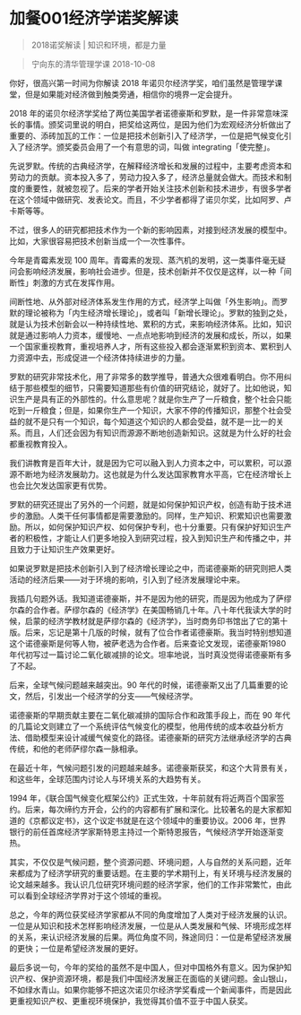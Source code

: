 # 加餐001经济学诺奖解读
> 2018诺奖解读 | 知识和环境，都是力量

> 宁向东的清华管理学课
2018-10-08

你好，很高兴第一时间为你解读 2018 年诺贝尔经济学奖，咱们虽然是管理学课堂，但是如果能对经济做到触类旁通，相信你的境界一定会提升。

2018 年的诺贝尔经济学奖给了两位美国学者诺德豪斯和罗默，是一件非常意味深长的事情。颁奖词里说的明白，把奖给这两位，是因为他们为宏观经济分析做出了重要的、添砖加瓦的工作：一位是把技术创新引入了经济学，一位是把气候变化引入了经济学。颁奖委员会用了一个有意思的词，叫做 integrating「使完整」。

先说罗默。传统的古典经济学，在解释经济增长和发展的过程中，主要考虑资本和劳动力的贡献。资本投入多了，劳动力投入多了，经济总量就会做大。而技术和制度的重要性，就被忽视了。后来的学者开始关注技术创新和技术进步，有很多学者在这个领域中做研究、发表论文。而且，不少学者都得了诺贝尔奖，比如阿罗、卢卡斯等等。

不过，很多人的研究都把技术作为一个新的影响因素，对接到经济发展的模型中。比如，大家很容易把技术创新当成一个一次性事件。

今年是青霉素发现 100 周年。青霉素的发现、蒸汽机的发明，这一类事件毫无疑问会影响经济发展，影响社会进步。但是，技术创新并不仅仅是这样，以一种「间断性」刺激的方式在发挥作用。

间断性地、从外部对经济体系发生作用的方式，经济学上叫做「外生影响」。而罗默的理论被称为「内生经济增长理论」，或者叫「新增长理论」。罗默的独到之处，就是认为技术创新会以一种持续性地、累积的方式，来影响经济体系。比如，知识就是通过影响人力资本，缓慢地、一点点地影响到经济的发展和成长，所以，如果一个国家重视教育，重视培养人才，所有这些投入都会逐渐累积到资本、累积到人力资源中去，形成促进一个经济体持续进步的力量。

罗默的研究非常技术化，用了非常多的数学推导，普通大众很难看明白。你不用纠结于那些模型的细节，只需要知道那些有价值的研究结论，就好了。比如他说，知识生产是具有正的外部性的。什么意思呢？就是你生产了一斤粮食，整个社会只能吃到一斤粮食；但是，如果你生产一个知识，大家不停的传播知识，那整个社会受益的就不是只有一个知识，每个知道这个知识的人都会受益，就不是一比一的关系。而且，人们还会因为有知识而源源不断地创造新知识。这就是为什么好的社会都重视教育投入。

我们讲教育是百年大计，就是因为它可以融入到人力资本之中，可以累积，可以源源不断地为经济发展助力。这也就是为什么发达国家教育水平高，它在经济增长上也会比欠发达国家更有优势。

罗默的研究还提出了另外的一个问题，就是如何保护知识产权，创造有助于技术进步的激励。人类干任何事情都是需要激励的。同样，生产知识、积累知识也需要激励。所以，如何保护知识产权、如何保护专利，也十分重要。只有保护好知识生产者的积极性，才能让人们更多地投入到研究过程，投入到知识生产和传播之中，并且致力于让知识生产效果更好。

如果说罗默是把技术创新引入到了经济增长理论之中，而诺德豪斯的研究则把人类活动的经济后果——对于环境的影响，引入到了经济发展理论中来。

我插几句题外话。我知道诺德豪斯，并不是因为他的研究，而是因为他成为了萨缪尔森的合作者。萨缪尔森的《经济学》在美国畅销几十年。八十年代我读大学的时候，启蒙的经济学教材就是萨缪尔森的《经济学》，当时商务印书馆出了它的第十版。后来，忘记是第十几版的时候，就有了位合作者诺德豪斯。我当时特别想知道这个诺德豪斯是何等人物，被萨老选为合作者。后来查论文发现，诺德豪斯1980年代初写过一篇讨论二氧化碳减排的论文。坦率地说，当时真没觉得诺德豪斯有多了不起。

后来，全球气候问题越来越突出。90 年代的时候，诺德豪斯又出了几篇重要的论文，然后，引发出一个经济学的分支——气候经济学。

诺德豪斯的早期贡献主要在二氧化碳减排的国际合作和政策手段上，而在 90 年代的几篇论文则建立了一个系统评估气候变化的模型，他用传统的成本收益分析方法、借助模型来设计减缓气候变化的路径。诺德豪斯的研究方法继承经济学的古典传统，和他的老师萨缪尔森一脉相承。

在最近十年，气候问题引发的问题越来越多。诺德豪斯获奖，和这个大背景有关，和这些年，全球范围内讨论人与环境关系的大趋势有关。

1994 年，《联合国气候变化框架公约》正式生效，十年前就有将近两百个国家签约。后来，每次缔约方开会，公约的内容都有扩展和深化。比较著名的是大家都知道的《京都议定书》，这个议定书就是在这个领域中的重要协议。2006 年，世界银行的前任首席经济学家斯特恩主持过一个斯特恩报告，气候经济学开始逐渐变热。

其实，不仅仅是气候问题，整个资源问题、环境问题，人与自然的关系问题，近年来都成为了经济学研究的重要话题。在主要的学术期刊上，有关环境与经济发展的论文越来越多。我认识几位研究环境问题的经济学家，他们的工作非常繁忙，由此可以看到全球经济学界对于这个领域的重视。

总之，今年的两位获奖经济学家都从不同的角度增加了人类对于经济发展的认识。一位是从知识和技术怎样影响经济发展，一位是从人类发展和气候、环境形成怎样的关系，来认识经济发展的后果。两位角度不同，殊途同归：一位是希望经济发展的更快；一位是希望经济发展的更好。

最后多说一句，今年的奖给的虽然不是中国人，但对中国格外有意义。因为保护知识产权、保护资源环境，都是我们中国经济发展正在面临的关键问题。金山银山，不如绿水青山。如果你能够不把这次诺贝尔经济学奖看成一个新闻事件，而是因此更重视知识产权、更重视环境保护，我觉得其价值不亚于中国人获奖。



